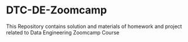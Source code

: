 # DTC-DE-Zoomcamp
This Repository contains solution and materials of homework and project related to Data Engineering Zoomcamp Course
